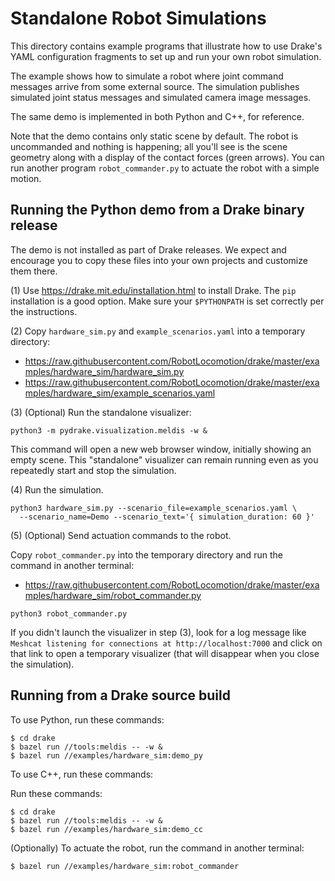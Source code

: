 
# Standalone Robot Simulations

This directory contains example programs that illustrate how to use Drake's YAML
configuration fragments to set up and run your own robot simulation.

The example shows how to simulate a robot where joint command messages arrive
from some external source. The simulation publishes simulated joint status
messages and simulated camera image messages.

The same demo is implemented in both Python and C++, for reference.

Note that the demo contains only static scene by default. The robot is
uncommanded and nothing is happening; all you'll see is the scene geometry along
with a display of the contact forces (green arrows). You can run another program
`robot_commander.py` to actuate the robot with a simple motion.


## Running the Python demo from a Drake binary release

The demo is not installed as part of Drake releases. We expect and encourage you
to copy these files into your own projects and customize them there.

(1) Use https://drake.mit.edu/installation.html to install Drake. The ``pip``
installation is a good option. Make sure your ``$PYTHONPATH`` is set correctly
per the instructions.

(2) Copy ``hardware_sim.py`` and ``example_scenarios.yaml`` into a temporary
directory:

* https://raw.githubusercontent.com/RobotLocomotion/drake/master/examples/hardware_sim/hardware_sim.py
* https://raw.githubusercontent.com/RobotLocomotion/drake/master/examples/hardware_sim/example_scenarios.yaml

(3) (Optional) Run the standalone visualizer:

```
python3 -m pydrake.visualization.meldis -w &
```

This command will open a new web browser window, initially showing an empty
scene. This "standalone" visualizer can remain running even as you repeatedly
start and stop the simulation.

(4) Run the simulation.

```
python3 hardware_sim.py --scenario_file=example_scenarios.yaml \
  --scenario_name=Demo --scenario_text='{ simulation_duration: 60 }'
```

(5) (Optional) Send actuation commands to the robot.

Copy ``robot_commander.py`` into the temporary directory and run the command in
another terminal:

* https://raw.githubusercontent.com/RobotLocomotion/drake/master/examples/hardware_sim/robot_commander.py

```
python3 robot_commander.py
```

If you didn't launch the visualizer in step (3), look for a log message like
``Meshcat listening for connections at http://localhost:7000`` and click on that
link to open a temporary visualizer (that will disappear when you close the
simulation).


## Running from a Drake source build

To use Python, run these commands:

```
$ cd drake
$ bazel run //tools:meldis -- -w &
$ bazel run //examples/hardware_sim:demo_py
```

To use C++, run these commands:

Run these commands:

```
$ cd drake
$ bazel run //tools:meldis -- -w &
$ bazel run //examples/hardware_sim:demo_cc
```

(Optionally) To actuate the robot, run the command in another terminal:
```
$ bazel run //examples/hardware_sim:robot_commander
```
